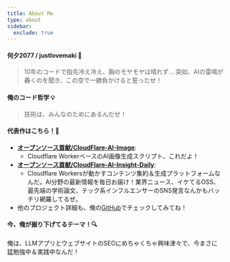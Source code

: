 ```yaml
---
title: About Me
type: about
sidebar:
  exclude: true
---
```

#### 何夕2077 / justlovemaki 🌟

> 10年のコードで指先冷え冷え、胸のモヤモヤは晴れず…
> 突如、AIの雷鳴が轟くのを聞き、この空で一勝負かけると誓ったぜ！

#### 俺のコード哲学 💡

> 技術は、みんなのためにあるんだぜ！

#### 代表作はこちら！🌟

*   **[オープンソース貢献/CloudFlare-AI-Image](https://github.com/justlovemaki/CloudFlare-AI-Image)**:
    *   Cloudflare WorkerベースのAI画像生成スクリプト、これだよ！
*   **[オープンソース貢献/CloudFlare-AI-Insight-Daily](https://github.com/justlovemaki/CloudFlare-AI-Insight-Daily)**:
    *   Cloudflare Workersが動かすコンテンツ集約＆生成プラットフォームなんだ。AI分野の最新情報を毎日お届け！業界ニュース、イケてるOSS、最先端の学術論文、テック系インフルエンサーのSNS発言なんかもバッチリ網羅してるぜ。
*   他のプロジェクト詳細も、俺の[GitHub](https://github.com/justlovemaki)でチェックしてみてね！

#### 今、俺が掘り下げてるテーマ！🔍

俺は、LLMアプリとウェブサイトのSEOにめちゃくちゃ興味津々で、今まさに猛勉強中＆実践中なんだ！